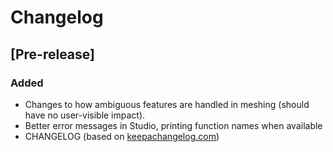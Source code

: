 # Changelog

## [Pre-release]
### Added
- Changes to how ambiguous features are handled in meshing (should have no user-visible impact).
- Better error messages in Studio, printing function names when available
- CHANGELOG (based on [keepachangelog.com](https://keepachangelog.com/en/1.0.0/))
